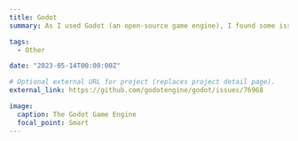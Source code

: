 ```yaml
---
title: Godot
summary: As I used Godot (an open-source game engine), I found some issues I would like fixed. So I contributed to Godot (and open source) for the first time. And I still am!

tags:
  - Other

date: "2023-05-14T00:00:00Z"

# Optional external URL for project (replaces project detail page).
external_link: https://github.com/godotengine/godot/issues/76968

image:
  caption: The Godot Game Engine
  focal_point: Smart
---
```

